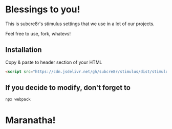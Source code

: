 # Blessings to you!

This is subcre8r's stimulus settings that we use in a lot of our projects.

Feel free to use, fork, whatevs!

## Installation

Copy & paste to header section of your HTML

```html
<script src="https://cdn.jsdelivr.net/gh/subcre8r/stimulus/dist/stimulus.min.js"></script>
```

## If you decide to modify, don't forget to
```bash
npx webpack
```

# Maranatha!
